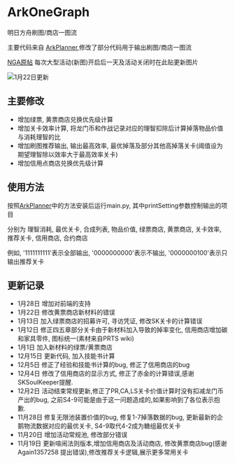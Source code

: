 # ArkOneGraph
明日方舟刷图/商店一图流

主要代码来自 [ArkPlanner](https://github.com/ycremar/ArkPlanner),修改了部分代码用于输出刷图/商店一图流

[NGA原帖](https://bbs.nga.cn/read.php?tid=19069337)
每次大型活动(新图)开启后一天及活动关闭时在此贴更新图片

![1月22日更新](https://img.nga.178.com/attachments/mon_202001/22/-klbw3Q5-bwzsXdZ3lT3cS2io-1bf.png)

## 主要修改

- 增加绿票, 黄票商店兑换优先级计算
- 增加关卡效率计算, 将龙门币和作战记录对应的理智扣除后计算掉落物品价值与消耗理智的比
- 增加刷图推荐输出, 输出最高效率, 最优掉落及部分其他高掉落关卡(阈值设为期望理智除以效率大于最高效率关卡)
- 增加信用点商店兑换优先级计算

## 使用方法

按照[ArkPlanner](https://github.com/ycremar/ArkPlanner)中的方法安装后运行main.py, 其中printSetting参数控制输出的项目

分别为 理智消耗, 最优关卡, 合成列表, 物品价值, 绿票商店, 黄票商店, 关卡效率, 推荐关卡, 信用商店, 合约商店

例如, '1111111111'表示全部输出, '0000000000'表示不输出, '0000000100'表示只输出推荐关卡

## 更新记录

- 1月28日 增加对前端的支持
- 1月22日 修改黄票商店新材料的错误
- 1月13日 加入绿票商店的招募许可, 寻访凭证, 修改SK关卡的计算错误
- 1月12日 修正四五章部分关卡由于新材料加入导致的掉率变化, 信用商店增加碳和家具零件, 图标统一(素材来自PRTS wiki)
- 1月1日 加入新材料的绿票/黄票商店
- 12月15日 更新代码, 加入技能书计算
- 12月5日 修正了经验和技能书计算的bug, 修正了信用商店的bug
- 12月4日 修改了信用商店的显示方式, 修正了赤金的计算错误,感谢SKSoulKeeper提醒.
- 12月2日 活动结束常规更新,修正了PR,CA,LS关卡价值计算时没有扣减龙门币产出的bug, 之前S4-9可能是由于这一问题造成的,如果影响到了各位表示抱歉.
- 11月28日 修复无限池装置价值的bug, 修复1-7掉落数据的bug, 更新最新的企鹅物流数据对应的最优关卡, S4-9取代4-2成为糖组最优关卡
- 11月20日 增加活动常规池, 修改部分错误
- 11月19日 更新喧闹法则版本,增加信用商店及活动商店, 修改黄票商店bug(感谢Again1357258 提出错误),修改推荐关卡逻辑,展示更多常用关卡
